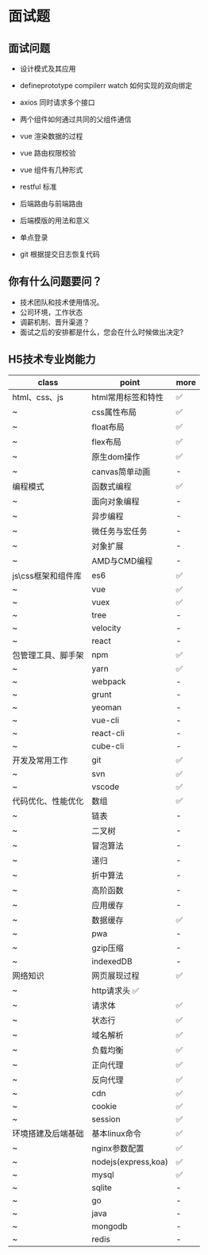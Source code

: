 # 面试题

## 面试问题

- 设计模式及其应用

- defineprototype compilerr watch 如何实现的双向绑定
- axios 同时请求多个接口
- 两个组件如何通过共同的父组件通信
- vue 渲染数据的过程
- vue 路由权限校验
- vue 组件有几种形式

- restful 标准
- 后端路由与前端路由
- 后端模版的用法和意义
- 单点登录
- git 根据提交日志恢复代码

## 你有什么问题要问？

- 技术团队和技术使用情况。
- 公司环境，工作状态
- 调薪机制、晋升渠道？
- 面试之后的安排都是什么，您会在什么时候做出决定?

## H5技术专业岗能力

| class              | point                 | more |
| ------------------ | --------------------- | ---- |
| html、css、js      | html常用标签和特性    | ✅    |
| ~                  | css属性布局           | ✅    |
| ~                  | float布局             | ✅    |
| ~                  | flex布局              | ✅    |
| ~                  | 原生dom操作           | ✅    |
| ~                  | canvas简单动画        | -    |
| 编程模式           | 函数式编程            | ✅    |
| ~                  | 面向对象编程          | -    |
| ~                  | 异步编程              | -    |
| ~                  | 微任务与宏任务        | -    |
| ~                  | 对象扩展              | -    |
| ~                  | AMD与CMD编程          | -    |
| js\css框架和组件库 | es6                   | ✅    |
| ~                  | vue                   | ✅    |
| ~                  | vuex                  | ✅    |
| ~                  | tree                  | -    |
| ~                  | velocity              | -    |
| ~                  | react                 | -    |
| 包管理工具、脚手架 | npm                   | ✅    |
| ~                  | yarn                  | ✅    |
| ~                  | webpack               | -    |
| ~                  | grunt                 | -    |
| ~                  | yeoman                | -    |
| ~                  | vue-cli               | -    |
| ~                  | react-cli             | -    |
| ~                  | cube-cli              | -    |
| 开发及常用工作     | git                   | ✅    |
| ~                  | svn                   | ✅    |
| ~                  | vscode                | ✅    |
| 代码优化、性能优化 | 数组                  | ✅    |
| ~                  | 链表                  | -    |
| ~                  | 二叉树                | -    |
| ~                  | 冒泡算法              | -    |
| ~                  | 递归                  | -    |
| ~                  | 折中算法              | -    |
| ~                  | 高阶函数              | -    |
| ~                  | 应用缓存              | -    |
| ~                  | 数据缓存              | ✅    |
| ~                  | pwa                   | -    |
| ~                  | gzip压缩              | -    |
| ~                  | indexedDB             | -    |
| 网络知识           | 网页展现过程          | ✅    |
| ~                  | http请求头          ✅ |
| ~                  | 请求体                | ✅    |
| ~                  | 状态行                | ✅    |
| ~                  | 域名解析              | ✅    |
| ~                  | 负载均衡              | ✅    |
| ~                  | 正向代理              | ✅    |
| ~                  | 反向代理              | ✅    |
| ~                  | cdn                   | ✅    |
| ~                  | cookie                | ✅    |
| ~                  | session               | ✅    |
| 环境搭建及后端基础 | 基本linux命令         | ✅    |
| ~                  | nginx参数配置         | ✅    |
| ~                  | nodejs(express,koa)   | ✅    |
| ~                  | mysql                 | ✅    |
| ~                  | sqlite                | -    |
| ~                  | go                    | -    |
| ~                  | java                  | -    |
| ~                  | mongodb               | -    |
| ~                  | redis                 | -    |